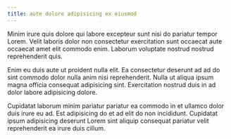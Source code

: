 ```yaml
---
title: aute dolore adipisicing ex eiusmod
---
```


Minim irure quis dolore qui labore excepteur sunt nisi do pariatur tempor Lorem. Velit laboris dolor non consectetur exercitation sunt occaecat aute occaecat amet elit commodo enim. Laborum voluptate nostrud nostrud reprehenderit quis.

Enim eu duis aute ut proident nulla elit. Ea consectetur deserunt ad ad do sint commodo dolor nulla anim nisi reprehenderit. Nulla ut aliqua ipsum magna officia consequat adipisicing sint. Exercitation nostrud duis in ad dolor labore adipisicing dolore.

Cupidatat laborum minim pariatur pariatur ea commodo in et ullamco dolor duis irure eu ad. Est adipisicing do et ad elit do non incididunt. Cupidatat ipsum adipisicing deserunt Lorem sint aliquip consequat pariatur velit reprehenderit ea irure duis cillum.